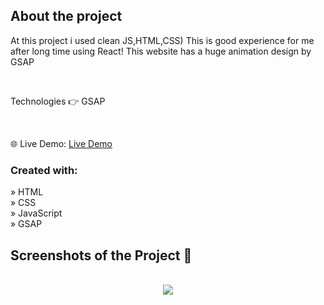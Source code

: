 <h2>About the project</h2>

  <p>
    At this project i used clean JS,HTML,CSS)
    This is good experience for me after long time using React!
    This website has a huge animation design by GSAP
  </p>

  <br>



Technologies 👉 GSAP</p>

<br>

🌐 Live Demo: <a href='https://shoqqan.github.io/creative-cursor-website/'>Live Demo</a>

<h3>Created with:</h3>

» HTML <br>
» CSS <br>
» JavaScript <br>
» GSAP <br>



<h2>Screenshots of the Project 📸</h2>
<br>

<div align='center'>
<img src='https://github.com/shoqqan/creative-scroll-website/assets/108088790/6d3ef672-a1b0-4f00-ad16-9dd7a2163382'/>

</div>
<br>




